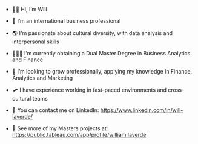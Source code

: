 - 👋🏼 Hi, I’m Will
- 🥸 I’m an international business professional
- 🌎 I'm passionate about cultural diversity, with data analysis and interpersonal skills 
- 👨🏻‍💻 I’m currently obtaining a Dual Master Degree in Business Analytics and Finance
- 💼 I’m looking to grow professionally, applying my knowledge in Finance, Analytics and Marketing
- 🛩 I have experience working in fast-paced environments and cross-cultural teams



- 📲 You can contact me on LinkedIn: https://www.linkedin.com/in/will-laverde/
- 👀 See more of my Masters projects at: https://public.tableau.com/app/profile/william.laverde
